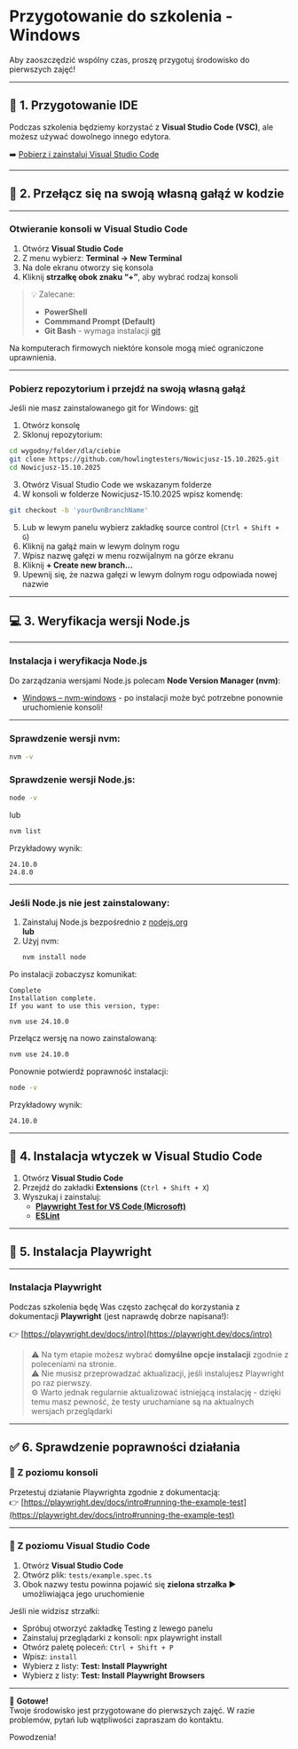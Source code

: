 # Przygotowanie do szkolenia - Windows

Aby zaoszczędzić wspólny czas, proszę przygotuj środowisko do pierwszych zajęć!  

---

## 🧰 1. Przygotowanie IDE

Podczas szkolenia będziemy korzystać z **Visual Studio Code (VSC)**, ale możesz używać dowolnego innego edytora.

➡️ [Pobierz i zainstaluj Visual Studio Code](https://code.visualstudio.com/)

---

## 🌿 2. Przełącz się na swoją własną gałąź w kodzie

---

### Otwieranie konsoli w Visual Studio Code

1. Otwórz **Visual Studio Code**  
2. Z menu wybierz: **Terminal → New Terminal**  
3. Na dole ekranu otworzy się konsola  
4. Kliknij **strzałkę obok znaku “+”**, aby wybrać rodzaj konsoli  
> 💡 Zalecane:  
> - **PowerShell**
> - **Commmand Prompt (Default)**
> - **Git Bash** - wymaga instalacji [git](https://git-scm.com/downloads/win)

Na komputerach firmowych niektóre konsole mogą mieć ograniczone uprawnienia.

---

### Pobierz repozytorium i przejdź na swoją własną gałąź

Jeśli nie masz zainstalowanego git for Windows: [git](https://git-scm.com/downloads/win)

1. Otwórz konsolę   
2. Sklonuj repozytorium:
```sh
cd wygodny/folder/dla/ciebie
git clone https://github.com/howlingtesters/Nowicjusz-15.10.2025.git
cd Nowicjusz-15.10.2025
```
3. Otwórz Visual Studio Code we wskazanym folderze 
4. W konsoli w folderze Nowicjusz-15.10.2025 wpisz komendę:
```sh
git checkout -b 'yourOwnBranchName'
```
5. Lub w lewym panelu wybierz zakładkę source control (`Ctrl + Shift + G`)
6. Kliknij na gałąź main w lewym dolnym rogu
7. Wpisz nazwę gałęzi w menu rozwijalnym na górze ekranu
8. Kliknij **+ Create new branch...**
9. Upewnij się, że nazwa gałęzi w lewym dolnym rogu odpowiada nowej nazwie

---

## 💻 3. Weryfikacja wersji Node.js

---

### Instalacja i weryfikacja Node.js

Do zarządzania wersjami Node.js polecam **Node Version Manager (nvm)**:

- [Windows – nvm-windows](https://github.com/coreybutler/nvm-windows) - po instalacji może być potrzebne ponownie uruchomienie konsoli!
---

### Sprawdzenie wersji nvm:
```sh
nvm -v
```

### Sprawdzenie wersji Node.js:
```sh
node -v
```
lub
```sh
nvm list
```

Przykładowy wynik:
```
24.10.0
24.8.0
```

---

### Jeśli Node.js nie jest zainstalowany:

1. Zainstaluj Node.js bezpośrednio z [nodejs.org](https://nodejs.org/en)  
   **lub**
2. Użyj nvm:
   ```sh
   nvm install node
   ```

Po instalacji zobaczysz komunikat:
```
Complete
Installation complete.
If you want to use this version, type:

nvm use 24.10.0
```

Przełącz wersję na nowo zainstalowaną:
```sh
nvm use 24.10.0
```

Ponownie potwierdź poprawność instalacji:
```sh
node -v
```

Przykładowy wynik:
```
24.10.0
```

---

## 🔌 4. Instalacja wtyczek w Visual Studio Code

1. Otwórz **Visual Studio Code**  
2. Przejdź do zakładki **Extensions** (`Ctrl + Shift + X`)  
3. Wyszukaj i zainstaluj:
   - [**Playwright Test for VS Code (Microsoft)**](https://marketplace.visualstudio.com/items?itemName=ms-playwright.playwright)
   - [**ESLint**](https://marketplace.visualstudio.com/items?itemName=dbaeumer.vscode-eslint)

---

## 🧪 5. Instalacja Playwright

---

### Instalacja Playwright

Podczas szkolenia będę Was często zachęcał do korzystania z dokumentacji **Playwright** (jest naprawdę dobrze napisana!):

👉 [https://playwright.dev/docs/intro](https://playwright.dev/docs/intro)

> ⚠️ Na tym etapie możesz wybrać **domyślne opcje instalacji** zgodnie z poleceniami na stronie.  
> ⚠️ Nie musisz przeprowadzać aktualizacji, jeśli instalujesz Playwright po raz pierwszy.  
> ⚙️ Warto jednak regularnie aktualizować istniejącą instalację - dzięki temu masz pewność, że testy uruchamiane są na aktualnych wersjach przeglądarki

---

## ✅ 6. Sprawdzenie poprawności działania

### 🔹 Z poziomu konsoli

Przetestuj działanie Playwrighta zgodnie z dokumentacją:  
👉 [https://playwright.dev/docs/intro#running-the-example-test](https://playwright.dev/docs/intro#running-the-example-test)

---

### 🔹 Z poziomu Visual Studio Code

1. Otwórz **Visual Studio Code**  
2. Otwórz plik: `tests/example.spec.ts`  
3. Obok nazwy testu powinna pojawić się **zielona strzałka ▶️** umożliwiająca jego uruchomienie  

Jeśli nie widzisz strzałki:
- Spróbuj otworzyć zakładkę Testing z lewego panelu
- Zainstaluj przeglądarki z konsoli: npx playwright install
- Otwórz paletę poleceń: `Ctrl + Shift + P`
- Wpisz: `install`
- Wybierz z listy: **Test: Install Playwright**
- Wybierz z listy: **Test: Install Playwright Browsers**

---

🎉 **Gotowe!**  
Twoje środowisko jest przygotowane do pierwszych zajęć.
W razie problemów, pytań lub wątpliwości zapraszam do kontaktu.

Powodzenia!

